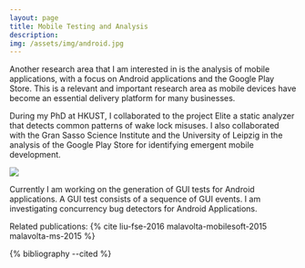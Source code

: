 ```yaml
---
layout: page
title: Mobile Testing and Analysis
description: 
img: /assets/img/android.jpg
---
```


Another research area that I am interested in is the analysis of mobile applications, with a focus on  Android applications and the Google Play Store. This is a relevant and important research area as mobile devices have become an essential delivery platform for many businesses. 

During my PhD at HKUST, I collaborated to the project Elite a static analyzer that detects common patterns of wake lock misuses. I also collaborated with the Gran Sasso Science Institute and the University of Leipzig in the analysis of the Google Play Store for identifying emergent mobile development.


<div class="img_row">
    <img class="col three left" src="{{ site.baseurl }}/assets/img/android-testing.png"/>
</div>


Currently I am working on the generation of GUI tests for Android applications. A GUI test consists of a sequence of GUI events. I am investigating concurrency bug detectors for Android Applications.

Related publications: {% cite liu-fse-2016 malavolta-mobilesoft-2015 malavolta-ms-2015 %}

{% bibliography --cited %}
